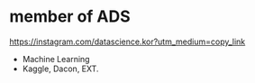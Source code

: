 # member of ADS
https://instagram.com/datascience.kor?utm_medium=copy_link

* Machine Learning
* Kaggle, Dacon, EXT.
